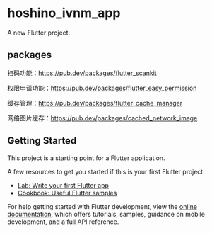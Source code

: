# hoshino_ivnm_app

A new Flutter project.

## packages

扫码功能：https://pub.dev/packages/flutter_scankit

权限申请功能：https://pub.dev/packages/flutter_easy_permission

缓存管理：https://pub.dev/packages/flutter_cache_manager

网络图片缓存：https://pub.dev/packages/cached_network_image

## Getting Started

This project is a starting point for a Flutter application.

A few resources to get you started if this is your first Flutter project:

- [Lab: Write your first Flutter app](https://docs.flutter.dev/get-started/codelab)
- [Cookbook: Useful Flutter samples](https://docs.flutter.dev/cookbook)

For help getting started with Flutter development, view the
[online documentation](https://docs.flutter.dev/), which offers tutorials,
samples, guidance on mobile development, and a full API reference.
